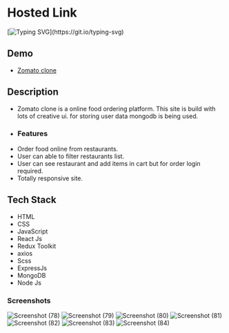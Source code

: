 # Hosted Link
[![Typing SVG](https://readme-typing-svg.demolab.com?font=Fira+Code&pause=1000&color=F7701A&random=false&width=435&lines=Hi!+Guys++%F0%9F%91%8B;This+is+my+zomato+clone+Project.)](https://git.io/typing-svg)


## Demo

- [Zomato clone](https://priyojeet-zomato-clone.vercel.app/)

## Description
- Zomato clone is a online food ordering platform. This site is build with lots of creative ui. for storing user data mongodb is being used.
- ### Features
- Order food online from restaurants.
- User can able to filter restaurants list.
- User can see restaurant and add items in cart but for order login required.
- Totally responsive site.

## Tech Stack
- HTML
- CSS
- JavaScript
- React Js
- Redux Toolkit
- axios
- Scss
- ExpressJs
- MongoDB
- Node Js
### Screenshots
![Screenshot (78)](https://github.com/user-attachments/assets/1cd0a530-5d6a-45e0-90ee-09c9f0087498)
![Screenshot (79)](https://github.com/user-attachments/assets/a78371b6-b96f-4ddd-a17f-c485b6b2575c)
![Screenshot (80)](https://github.com/user-attachments/assets/c92a46af-f37b-4f72-b19d-c76be41be8d0)
![Screenshot (81)](https://github.com/user-attachments/assets/c48f049d-bffa-49e8-8a95-bd1b0a6a156d)
![Screenshot (82)](https://github.com/user-attachments/assets/c096b7ed-93bb-4605-9a69-b6221506a006)
![Screenshot (83)](https://github.com/user-attachments/assets/4ca172ce-ba92-4ac2-8eac-47f974540c7e)
![Screenshot (84)](https://github.com/user-attachments/assets/6525af29-445a-4850-8942-c7b49339d792)

